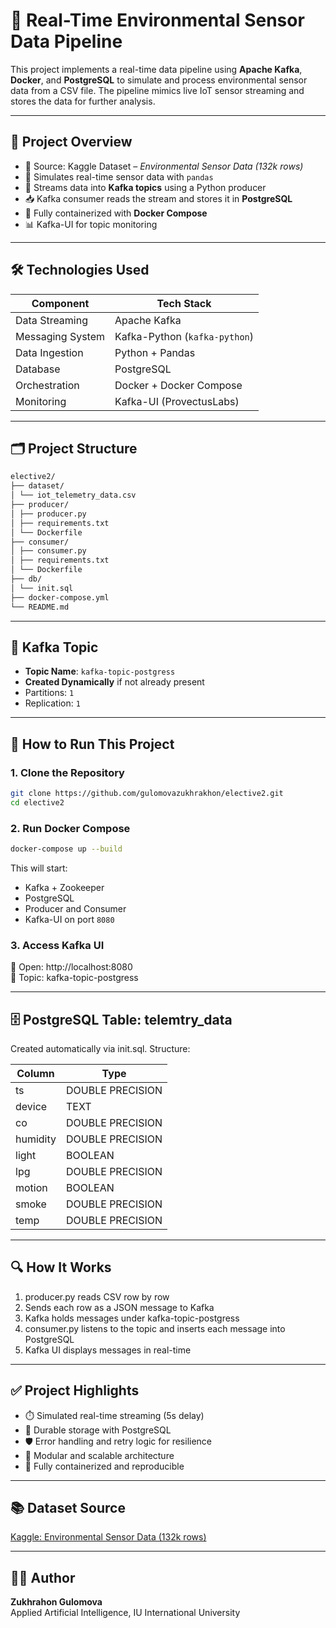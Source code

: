 # 📡 Real-Time Environmental Sensor Data Pipeline

This project implements a real-time data pipeline using **Apache Kafka**, **Docker**, and **PostgreSQL** to simulate and process environmental sensor data from a CSV file. The pipeline mimics live IoT sensor streaming and stores the data for further analysis.

---

## 🚀 Project Overview

- 📁 Source: Kaggle Dataset – *Environmental Sensor Data (132k rows)*
- 🔄 Simulates real-time sensor data with `pandas`
- 🔌 Streams data into **Kafka topics** using a Python producer
- 📥 Kafka consumer reads the stream and stores it in **PostgreSQL**
- 🐳 Fully containerized with **Docker Compose**
- 📊 Kafka-UI for topic monitoring

---

## 🛠️ Technologies Used

| Component        | Tech Stack                     |
|------------------|--------------------------------|
| Data Streaming   | Apache Kafka                   |
| Messaging System | Kafka-Python (`kafka-python`)  |
| Data Ingestion   | Python + Pandas                |
| Database         | PostgreSQL                     |
| Orchestration    | Docker + Docker Compose        |
| Monitoring       | Kafka-UI (ProvectusLabs)       |

---

## 🗂️ Project Structure
```bash
elective2/
├── dataset/
│ └── iot_telemetry_data.csv
├── producer/
│ ├── producer.py
│ ├── requirements.txt
│ └── Dockerfile
├── consumer/
│ ├── consumer.py
│ ├── requirements.txt
│ └── Dockerfile
├── db/
│ └── init.sql
├── docker-compose.yml
└── README.md
```
---

## 🧠 Kafka Topic

- **Topic Name**: `kafka-topic-postgress`
- **Created Dynamically** if not already present
- Partitions: `1`
- Replication: `1`

---

## 🧪 How to Run This Project

### 1. Clone the Repository

```bash
git clone https://github.com/gulomovazukhrakhon/elective2.git
cd elective2
```
### 2. Run Docker Compose
```bash
docker-compose up --build
``` 

This will start:
* Kafka + Zookeeper
* PostgreSQL
* Producer and Consumer
* Kafka-UI on port `8080`

### 3. Access Kafka UI
📍 Open: http://localhost:8080
<br>
🧠 Topic: kafka-topic-postgress

---

## 🗄️ PostgreSQL Table: telemtry_data
Created automatically via init.sql. Structure:

| Column   | Type             |
|----------|------------------|
| ts       | DOUBLE PRECISION |
| device   | TEXT             |
| co       | DOUBLE PRECISION |
| humidity | DOUBLE PRECISION |
| light    | BOOLEAN          |
| lpg      | DOUBLE PRECISION |
| motion   | BOOLEAN          |
| smoke    | DOUBLE PRECISION |
| temp     | DOUBLE PRECISION |

---

## 🔍 How It Works

1. producer.py reads CSV row by row
2. Sends each row as a JSON message to Kafka
3. Kafka holds messages under kafka-topic-postgress
4. consumer.py listens to the topic and inserts each message into PostgreSQL
5. Kafka UI displays messages in real-time

---

## ✅ Project Highlights

* ⏱️ Simulated real-time streaming (5s delay)
* 💾 Durable storage with PostgreSQL
* 🛡️ Error handling and retry logic for resilience
* 🔌 Modular and scalable architecture
* 🐳 Fully containerized and reproducible

---

## 📚 Dataset Source

[Kaggle: Environmental Sensor Data (132k rows)](https://www.kaggle.com/datasets/garystafford/environmental-sensor-data-132k)

---

## 👩‍💻 Author

**Zukhrahon Gulomova**
<br>Applied Artificial Intelligence, IU International University
